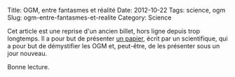 Title:      OGM, entre fantasmes et réalité
Date:       2012-10-22
Tags:       science, ogm
Slug:       ogm-entre-fantasmes-et-realite
Category:   Science


Cet article est une reprise d'un ancien billet, hors ligne depuis trop
longtemps. Il a pour but de présenter [un papier][1], écrit par un scientifique,
qui a pour but de démystifier les OGM et, peut-être, de les présenter sous un
jour nouveau.

Bonne lecture.


  [1]: /pdf/ogm.pdf

